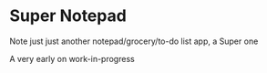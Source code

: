 # Super Notepad

Note just just another notepad/grocery/to-do list app, a Super one

A very early on work-in-progress
